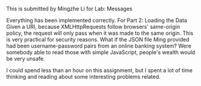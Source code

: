 This is submitted by Mingzhe Li for Lab: Messages

Everything has been implemented correctly.  For Part 2: Loading the Data Given a URI, because XMLHttpRequests follow browsers' same-origin policy, the request will only pass when it was made to the same origin.  This is very practical for security reasons.  What if the JSON file Ming provided had been username-password pairs from an online banking system?  Were somebody able to read those with simple JavaScript, people's wealth would be very unsafe.

I could spend less than an hour on this assignment, but I spent a lot of time thinking and reading about some interesting problems related.